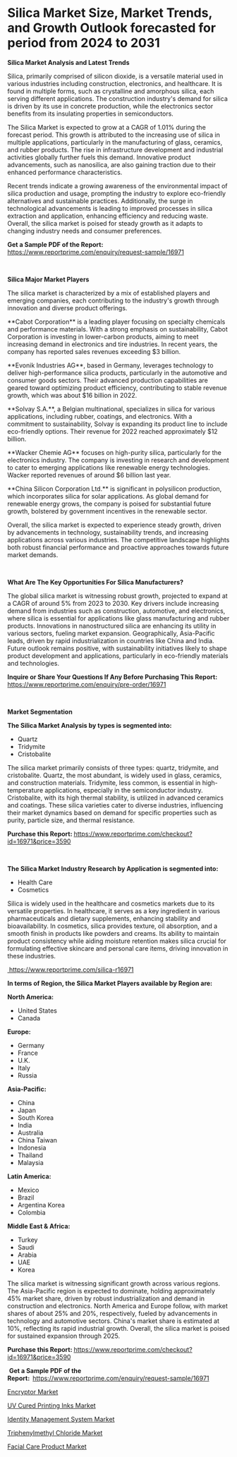 <p><h1>Silica Market Size, Market Trends, and Growth Outlook forecasted for period from 2024 to 2031</h1></p><p><strong>Silica Market Analysis and Latest Trends</strong></p>
<p><p>Silica, primarily comprised of silicon dioxide, is a versatile material used in various industries including construction, electronics, and healthcare. It is found in multiple forms, such as crystalline and amorphous silica, each serving different applications. The construction industry's demand for silica is driven by its use in concrete production, while the electronics sector benefits from its insulating properties in semiconductors.</p><p>The Silica Market is expected to grow at a CAGR of 1.01% during the forecast period. This growth is attributed to the increasing use of silica in multiple applications, particularly in the manufacturing of glass, ceramics, and rubber products. The rise in infrastructure development and industrial activities globally further fuels this demand. Innovative product advancements, such as nanosilica, are also gaining traction due to their enhanced performance characteristics.</p><p>Recent trends indicate a growing awareness of the environmental impact of silica production and usage, prompting the industry to explore eco-friendly alternatives and sustainable practices. Additionally, the surge in technological advancements is leading to improved processes in silica extraction and application, enhancing efficiency and reducing waste. Overall, the silica market is poised for steady growth as it adapts to changing industry needs and consumer preferences.</p></p>
<p><strong>Get a Sample PDF of the Report:&nbsp;</strong> <a href="https://www.reportprime.com/enquiry/request-sample/16971?utm_campaign=5&utm_medium=2&utm_source=Github&utm_content=ia&utm_term=24112024&utm_id=silica">https://www.reportprime.com/enquiry/request-sample/16971</a></p>
<p>&nbsp;</p>
<p><strong>Silica Major Market Players</strong></p>
<p><p>The silica market is characterized by a mix of established players and emerging companies, each contributing to the industry's growth through innovation and diverse product offerings. </p><p>**Cabot Corporation** is a leading player focusing on specialty chemicals and performance materials. With a strong emphasis on sustainability, Cabot Corporation is investing in lower-carbon products, aiming to meet increasing demand in electronics and tire industries. In recent years, the company has reported sales revenues exceeding $3 billion.</p><p>**Evonik Industries AG**, based in Germany, leverages technology to deliver high-performance silica products, particularly in the automotive and consumer goods sectors. Their advanced production capabilities are geared toward optimizing product efficiency, contributing to stable revenue growth, which was about $16 billion in 2022.</p><p>**Solvay S.A.**, a Belgian multinational, specializes in silica for various applications, including rubber, coatings, and electronics. With a commitment to sustainability, Solvay is expanding its product line to include eco-friendly options. Their revenue for 2022 reached approximately $12 billion.</p><p>**Wacker Chemie AG** focuses on high-purity silica, particularly for the electronics industry. The company is investing in research and development to cater to emerging applications like renewable energy technologies. Wacker reported revenues of around $6 billion last year.</p><p>**China Silicon Corporation Ltd.** is significant in polysilicon production, which incorporates silica for solar applications. As global demand for renewable energy grows, the company is poised for substantial future growth, bolstered by government incentives in the renewable sector.</p><p>Overall, the silica market is expected to experience steady growth, driven by advancements in technology, sustainability trends, and increasing applications across various industries. The competitive landscape highlights both robust financial performance and proactive approaches towards future market demands.</p></p>
<p>&nbsp;</p>
<p><strong>What Are The Key Opportunities For Silica Manufacturers?</strong></p>
<p><p>The global silica market is witnessing robust growth, projected to expand at a CAGR of around 5% from 2023 to 2030. Key drivers include increasing demand from industries such as construction, automotive, and electronics, where silica is essential for applications like glass manufacturing and rubber products. Innovations in nanostructured silica are enhancing its utility in various sectors, fueling market expansion. Geographically, Asia-Pacific leads, driven by rapid industrialization in countries like China and India. Future outlook remains positive, with sustainability initiatives likely to shape product development and applications, particularly in eco-friendly materials and technologies.</p></p>
<p><strong>Inquire or Share Your Questions If Any Before Purchasing This Report:</strong> <a href="https://www.reportprime.com/enquiry/pre-order/16971?utm_campaign=5&utm_medium=2&utm_source=Github&utm_content=ia&utm_term=24112024&utm_id=silica">https://www.reportprime.com/enquiry/pre-order/16971</a></p>
<p>&nbsp;</p>
<p><strong>Market Segmentation</strong></p>
<p><strong>The Silica Market Analysis by types is segmented into:</strong></p>
<p><ul><li>Quartz</li><li>Tridymite</li><li>Cristobalite</li></ul></p>
<p><p>The silica market primarily consists of three types: quartz, tridymite, and cristobalite. Quartz, the most abundant, is widely used in glass, ceramics, and construction materials. Tridymite, less common, is essential in high-temperature applications, especially in the semiconductor industry. Cristobalite, with its high thermal stability, is utilized in advanced ceramics and coatings. These silica varieties cater to diverse industries, influencing their market dynamics based on demand for specific properties such as purity, particle size, and thermal resistance.</p></p>
<p><strong>Purchase this Report:&nbsp;</strong><a href="https://www.reportprime.com/checkout?id=16971&price=3590&utm_campaign=5&utm_medium=2&utm_source=Github&utm_content=ia&utm_term=24112024&utm_id=silica">https://www.reportprime.com/checkout?id=16971&price=3590</a></p>
<p>&nbsp;</p>
<p><strong>The Silica Market Industry Research by Application is segmented into:</strong></p>
<p><ul><li>Health Care</li><li>Cosmetics</li></ul></p>
<p><p>Silica is widely used in the healthcare and cosmetics markets due to its versatile properties. In healthcare, it serves as a key ingredient in various pharmaceuticals and dietary supplements, enhancing stability and bioavailability. In cosmetics, silica provides texture, oil absorption, and a smooth finish in products like powders and creams. Its ability to maintain product consistency while aiding moisture retention makes silica crucial for formulating effective skincare and personal care items, driving innovation in these industries.</p></p>
<p><a href="https://www.reportprime.com/silica-r16971?utm_campaign=5&utm_medium=2&utm_source=Github&utm_content=ia&utm_term=24112024&utm_id=silica">&nbsp;https://www.reportprime.com/silica-r16971</a></p>
<p><strong>In terms of Region, the Silica Market Players available by Region are:</strong></p>
<p>
    <p> <strong> North America: </strong>
        <ul>
            <li>United States</li>
            <li>Canada</li>
        </ul>
        </p> 
    <p> <strong> Europe: </strong>
        <ul>
            <li>Germany</li>
            <li>France</li>
            <li>U.K.</li>
            <li>Italy</li>
            <li>Russia</li>
        </ul>
        </p> 
    <p> <strong> Asia-Pacific: </strong>
        <ul>
            <li>China</li>
            <li>Japan</li>
            <li>South Korea</li>
            <li>India</li>
            <li>Australia</li>
            <li>China Taiwan</li>
            <li>Indonesia</li>
            <li>Thailand</li>
            <li>Malaysia</li>
        </ul>
        </p> 
    <p> <strong> Latin America: </strong>
        <ul>
            <li>Mexico</li>
            <li>Brazil</li>
            <li>Argentina Korea</li>
            <li>Colombia</li>
        </ul>
        </p> 
    <p> <strong> Middle East & Africa: </strong>
        <ul>
            <li>Turkey</li>
            <li>Saudi</li>
            <li>Arabia</li>
            <li>UAE</li>
            <li>Korea</li>
        </ul>
    </p>
    </p>
<p><p>The silica market is witnessing significant growth across various regions. The Asia-Pacific region is expected to dominate, holding approximately 45% market share, driven by robust industrialization and demand in construction and electronics. North America and Europe follow, with market shares of about 25% and 20%, respectively, fueled by advancements in technology and automotive sectors. China's market share is estimated at 10%, reflecting its rapid industrial growth. Overall, the silica market is poised for sustained expansion through 2025.</p></p>
<p><strong>Purchase this Report: </strong><a href="https://www.reportprime.com/checkout?id=16971&price=3590&utm_campaign=5&utm_medium=2&utm_source=Github&utm_content=ia&utm_term=24112024&utm_id=silica">https://www.reportprime.com/checkout?id=16971&price=3590</a></p>
<p>&nbsp;<strong>Get a Sample PDF of the Report:&nbsp;&nbsp;</strong><a href="https://www.reportprime.com/enquiry/request-sample/16971?utm_campaign=5&utm_medium=2&utm_source=Github&utm_content=ia&utm_term=24112024&utm_id=silica">https://www.reportprime.com/enquiry/request-sample/16971</a></p>
<p><strong></strong></p>
<p><p><a href="https://issuu.com/reportprime-2/docs/encryptor-market-size-2030.pptx_cb5f0af427d291?utm_campaign=5&utm_medium=2&utm_source=Github&utm_content=ia&utm_term=24112024&utm_id=silica">Encryptor Market</a></p><p><a href="https://github.com/lylyparadise/Market-Research-Report-List-5/blob/main/uv-cured-printing-inks-market.md?utm_campaign=5&utm_medium=2&utm_source=Github&utm_content=ia&utm_term=24112024&utm_id=silica">UV Cured Printing Inks Market</a></p><p><a href="https://issuu.com/reportprime-2/docs/identity-management-system-market-s_45ccaeef54624e?utm_campaign=5&utm_medium=2&utm_source=Github&utm_content=ia&utm_term=24112024&utm_id=silica">Identity Management System Market</a></p><p><a href="https://www.linkedin.com/pulse/triphenylmethyl-chloride-market-essentials-key-players-sbgje?utm_campaign=5&utm_medium=2&utm_source=Github&utm_content=ia&utm_term=24112024&utm_id=silica">Triphenylmethyl Chloride Market</a></p><p><a href="https://www.linkedin.com/pulse/influencing-factors-facial-care-product-market-insights-growth-eii3c?utm_campaign=5&utm_medium=2&utm_source=Github&utm_content=ia&utm_term=24112024&utm_id=silica">Facial Care Product Market</a></p></p>